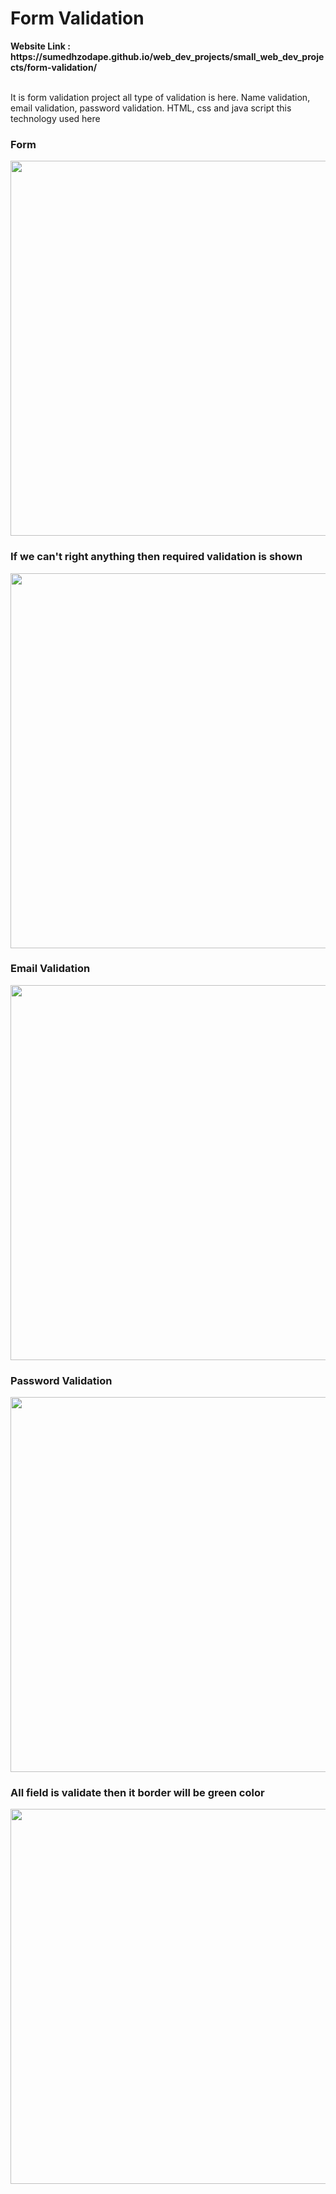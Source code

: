 <h1>Form Validation</h1>
<strong>Website Link : https://sumedhzodape.github.io/web_dev_projects/small_web_dev_projects/form-validation/</strong>
<br>
<br>
<p>It is form validation project all type of validation is here. Name validation, email validation, password validation. HTML, css and java script this technology used here</p>
<h3>Form</h3>
<img src="https://sumedhzodape.github.io/web_dev_projects/small_web_dev_projects/form-validation//project-images/form1.png" width="600px" height="auto" />

<h3>If we can't right anything then required validation is shown</h3>
<img src="https://sumedhzodape.github.io/web_dev_projects/small_web_dev_projects/form-validation//project-images/form2.png" width="600px" height="auto" />

<h3>Email Validation</h3>
<img src="https://sumedhzodape.github.io/web_dev_projects/small_web_dev_projects/form-validation//project-images/form3.png" width="600px" height="auto" />

<h3>Password Validation</h3>
<img src="https://sumedhzodape.github.io/web_dev_projects/small_web_dev_projects/form-validation//project-images/form4.png" width="600px" height="auto" />

<h3>All field is validate then it border will be green color</h3>
<img src="https://sumedhzodape.github.io/web_dev_projects/small_web_dev_projects/form-validation//project-images/form5.png" width="600px" height="auto" />
